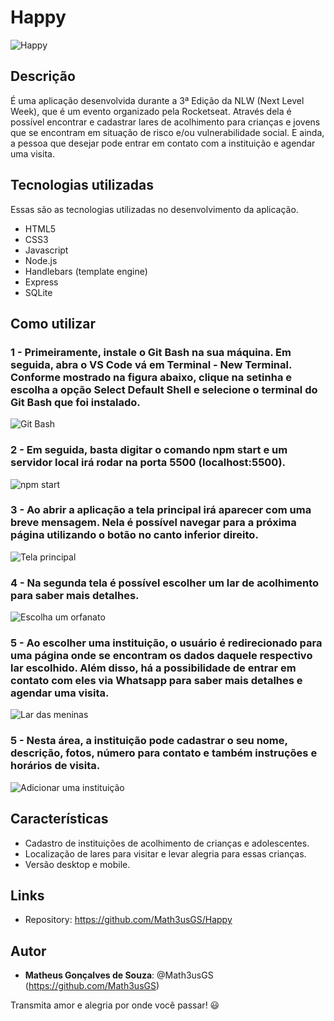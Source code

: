 # Happy
![Happy](https://github.com/Math3usGS/Happy/blob/main/public/assets/tela_principal.PNG)

## Descrição
É uma aplicação desenvolvida durante a 3ª Edição da NLW (Next Level Week), que é um evento organizado pela Rocketseat.
Através dela é possível encontrar e cadastrar lares de acolhimento para crianças e jovens que se encontram em situação de risco e/ou vulnerabilidade social.
E ainda, a pessoa que desejar pode entrar em contato com a instituição e agendar uma visita.

## Tecnologias utilizadas
Essas são as tecnologias utilizadas no desenvolvimento da aplicação.
* HTML5
* CSS3
* Javascript
* Node.js
* Handlebars (template engine)
* Express
* SQLite

## Como utilizar
### 1 - Primeiramente, instale o Git Bash na sua máquina. Em seguida, abra o VS Code vá em Terminal - New Terminal. Conforme mostrado na figura abaixo, clique na setinha e escolha a opção Select Default Shell e selecione o terminal do Git Bash que foi instalado.
![Git Bash](https://github.com/Math3usGS/Happy/blob/main/public/assets/vscode.png)

### 2 - Em seguida, basta digitar o comando npm start e um servidor local irá rodar na porta 5500 (localhost:5500).
![npm start](https://github.com/Math3usGS/Happy/blob/main/public/assets/vscode_terminal.png)

### 3 - Ao abrir a aplicação a tela principal irá aparecer com uma breve mensagem. Nela é possível navegar para a próxima página utilizando o botão no canto inferior direito.
![Tela principal](https://github.com/Math3usGS/Happy/blob/main/public/assets/tela_principal.PNG)

### 4 - Na segunda tela é possível escolher um lar de acolhimento para saber mais detalhes.
![Escolha um orfanato](https://github.com/Math3usGS/Happy/blob/main/public/assets/tela_escolhaorfanato.PNG)

### 5 - Ao escolher uma instituição, o usuário é redirecionado para uma página onde se encontram os dados daquele respectivo lar escolhido. Além disso, há a possibilidade de entrar em contato com eles via Whatsapp para saber mais detalhes e agendar uma visita. 
![Lar das meninas](https://github.com/Math3usGS/Happy/blob/main/public/assets/orfanato.PNG)

### 5 - Nesta área, a instituição pode cadastrar o seu nome, descrição, fotos, número para contato e também instruções e horários de visita.
![Adicionar uma instituição](https://github.com/Math3usGS/Happy/blob/main/public/assets/adicionar_orfanato.PNG)

## Características
- Cadastro de instituições de acolhimento de crianças e adolescentes.
- Localização de lares para visitar e levar alegria para essas crianças.
- Versão desktop e mobile.
  
## Links
  - Repository: https://github.com/Math3usGS/Happy

## Autor

* **Matheus Gonçalves de Souza**: @Math3usGS (https://github.com/Math3usGS)


Transmita amor e alegria por onde você passar! :smiley:


